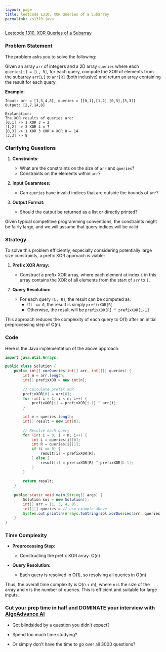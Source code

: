 ```yaml
---
layout: page
title: leetcode 1310. XOR Queries of a Subarray
permalink: /s1310-java
---
```

[Leetcode 1310. XOR Queries of a Subarray](https://algoadvance.github.io/algoadvance/l1310)
### Problem Statement

The problem asks you to solve the following:

Given an array `arr` of integers and a 2D array `queries` where each `queries[i] = [L, R]`, for each query, compute the XOR of elements from the subarray `arr[L]` to `arr[R]` (both inclusive) and return an array containing the result for each query.

**Example:**
```
Input: arr = [1,3,4,8], queries = [[0,1],[1,2],[0,3],[3,3]]
Output: [2,7,14,8]

Explanation:
The XOR results of queries are:
[0,1] -> 1 XOR 3 = 2
[1,2] -> 3 XOR 4 = 7
[0,3] -> 1 XOR 3 XOR 4 XOR 8 = 14
[3,3] -> 8
```

### Clarifying Questions

1. **Constraints:**
   - What are the constraints on the size of `arr` and `queries`?
   - Constraints on the elements within `arr`?
   
2. **Input Guarantees:**
   - Can `queries` have invalid indices that are outside the bounds of `arr`?
   
3. **Output Format:**
   - Should the output be returned as a list or directly printed?

Given typical competitive programming conventions, the constraints might be fairly large, and we will assume that query indices will be valid.

### Strategy

To solve this problem efficiently, especially considering potentially large size constraints, a prefix XOR approach is viable:

1. **Prefix XOR Array:**
   - Construct a prefix XOR array, where each element at index `i` in this array contains the XOR of all elements from the start of `arr` to `i`.

2. **Query Resolution:**
   - For each query `[L, R]`, the result can be computed as:
     - If `L == 0`, the result is simply `prefixXOR[R]`
     - Otherwise, the result will be `prefixXOR[R] ^ prefixXOR[L-1]`

This approach reduces the complexity of each query to O(1) after an initial preprocessing step of O(n).

### Code

Here is the Java implementation of the above approach:

```java
import java.util.Arrays;

public class Solution {
    public int[] xorQueries(int[] arr, int[][] queries) {
        int n = arr.length;
        int[] prefixXOR = new int[n];
        
        // Calculate prefix XOR
        prefixXOR[0] = arr[0];
        for (int i = 1; i < n; i++) {
            prefixXOR[i] = prefixXOR[i-1] ^ arr[i];
        }

        int m = queries.length;
        int[] result = new int[m];
        
        // Resolve each query
        for (int i = 0; i < m; i++) {
            int L = queries[i][0];
            int R = queries[i][1];
            if (L == 0) {
                result[i] = prefixXOR[R];
            } else {
                result[i] = prefixXOR[R] ^ prefixXOR[L-1];
            }
        }
        
        return result;
    }
    
    public static void main(String[] args) {
        Solution sol = new Solution();
        int[] arr = {1, 3, 4, 8};
        int[][] queries = // use example above
        System.out.println(Arrays.toString(sol.xorQueries(arr, queries)));  // Output: [2, 7, 14, 8]
    }
}
```

### Time Complexity

- **Preprocessing Step:**
  - Constructing the prefix XOR array: O(n)
  
- **Query Resolution:**
  - Each query is resolved in O(1), so resolving all queries in O(m)

Thus, the overall time complexity is O(n + m), where `n` is the size of the array and `m` is the number of queries. This is efficient and suitable for large inputs.


### Cut your prep time in half and DOMINATE your interview with [AlgoAdvance AI](https://algoAdvance.com)

- Got blindsided by a question you didn't expect?

- Spend too much time studying?

- Or simply don't have the time to go over all 3000 questions?

